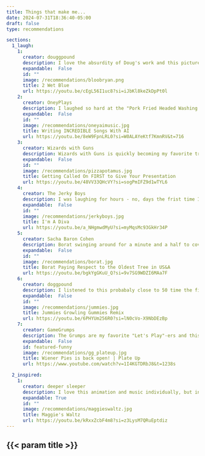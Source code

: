```yaml
---
title: Things that make me...
date: 2024-07-31T18:36:40-05:00
draft: false
type: recommendations

sections:
  1_laugh:
    1:
      creator: douggpound
      description: I love the absurdity of Doug's work and this picture of Bloob Ryan makes me laugh.
      expandable:  False
      id: ""
      image: /recommendations/bloobryan.png
      title: 2 Wet Blue
      url: https://youtu.be/cEgL56I1uc8?si=iJbKl8keZkDpPt0l
    2:
      creator: OneyPlays
      description: I laughed so hard at the "Pork Fried Headed Washing Machine" song the first time that I almost passed out.
      expandable:  False
      id: ""
      image: /recommendations/oneyaimusic.jpg
      title: Writing INCREDIBLE Songs With AI
      url: https://youtu.be/8eW9FpnLRL0?si=W0ALAYeKtf7KmnRV&t=716
    3:
      creator: Wizards with Guns
      description: Wizards with Guns is quickly becoming my favorite troupe. The vibe in this video is great.
      expandable:  False
      id: ""
      image: /recommendations/pizzapotamus.jpg
      title: Getting Called On FIRST to Give Your Presentation
      url: https://youtu.be/48VV33QHcVY?si=sogPmIFZ9d1wTYL6
    4:
      creator: The Jerky Boys
      description: I was laughing for hours - no, days the frist time I heard "That's a fucking tuba".
      expandable:  False
      id: ""
      image: /recommendations/jerkyboys.jpg
      title: I'm A Diva
      url: https://youtu.be/a_NHgmwdMyU?si=myMqsMc93GkHr34P
    5:
      creator: Sacha Baron Cohen
      description: Borat swinging around for a minute and a half to cover the tree is hilarious.
      expandable:  False
      id: ""
      image: /recommendations/borat.jpg
      title: Borat Paying Respect to the Oldest Tree in US&A
      url: https://youtu.be/bgkYgGKuU_Q?si=9v7SG9WDZI6MAa7F
    6:
      creator: doggpound
      description: I listened to this probabaly close to 50 time the first few days after I heard it. Be sure to turn on subtitles for the lyrics.
      expandable:  False
      id: ""
      image: /recommendations/jummies.jpg
      title: Jummies Growling Gummies Remix
      url: https://youtu.be/6PHYUm256R0?si=lN0cVo-X9NbDEzBp
    7:
      creator: GameGrumps
      description: The Grumps are my favorite "Let's Play"-ers and this is a great game to watch them play. This moment especially had me laughing so hard that I almost choked on my ice cream.
      expandable:  False
      id: featured-funny
      image: /recommendations/gg_plateup.jpg
      title: Wiener Pies is back open! | Plate Up
      url: https://www.youtube.com/watch?v=1I4KGTDRbJ8&t=1238s

  2_inspired:
    1:
      creator: deeper sleeper
      description: I love this animation and music individually, but in combination they play off of each other really well. The agressive and distorted drums with the bouncy bass set the foundation for the melodic second bass track and the tragic vocals with heavy reverb on all elements. The animation feels like something from MTV with all the movement and being hand drawn. Stepping through frame by frame, it's easy to tell that each element is hand drawn and reveals a lot of details of how things rotate and morph into each other. It's all very impressive.
      expandable: True
      id: ""
      image: /recommendations/maggieswaltz.jpg
      title: Maggie's Waltz
      url: https://youtu.be/kRxxZcbF4m8?si=z3LysM7QRuEptdiz
---
```


## {{< param title >}}
